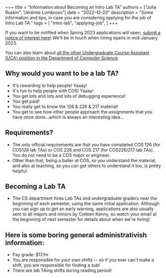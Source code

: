+++
title = "Information about Becoming an Intro Lab TA"
authors = ["Julia Ruskin", "Jérémie Lumbroso"]
date = "2022-12-23"
description = "Some information and tips, in case you are considering applying for the job of Intro Lab TA."
tags = [
    "intro-lab",
    "applying-job",
]
+++

If you want to be notified when Spring 2023 applications will open, [submit a notice of interest here](https://ugradjobs.cs.princeton.edu/posts/2022-12-02-recruiting-ucas-for-spring-2023/)! We'll be in touch when hiring opens in mid-January 2023.

You can also learn about [all the other Undergraduate Course Assistant (UCA) position in the Department of Computer Science](https://ugradjobs.cs.princeton.edu/docs/applicants/jobs/).

## Why would you want to be a lab TA?

- It's rewarding to help people! Yaaay!
- It's fun to help people with COS! Yaaay!
- You get lots and lots and lots of debugging experience!
- You get paid!
- You really get to know the 126 & 226 & 217 material!
- You get to see how other people approach the assignments that you have once done...which is always an interesting idea...

## Requirements?

- The only official requirements are that you have completed COS 126 (for COS126 lab TAs) or COS 226 and COS 217 (for COS226/217 lab TAs). You do not need to be a COS major or engineer.
- Other than that, being a baller at COS, so you understand the material, and also at teaching, so you can get others to understand it too, is pretty helpful.

## Becoming a Lab TA

- The CS department hires Lab TAs and undergraduate graders near the beginning of each semester, using the same initial application. Although you can sign up to get an early warning, applications are also usually sent to all majors and minors by Colleen Kenny, so watch your email at the beginning of next semester for details about when we're hiring!

## Here is some boring general administrativish information:

- Pay grade: $17/hr
- You are responsible for your own shifts -- so if you ever can't make a shift, you are responsible for finding a sub!
- There are lab TAing shifts during reading period!

